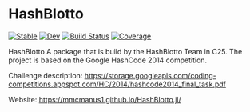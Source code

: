 # HashBlotto

[![Stable](https://img.shields.io/badge/docs-stable-blue.svg)](https://mmcmanus1.github.io/HashBlotto.jl/stable/)
[![Dev](https://img.shields.io/badge/docs-dev-blue.svg)](https://mmcmanus1.github.io/HashBlotto.jl/dev/)
[![Build Status](https://github.com/mmcmanus1/HashBlotto.jl/actions/workflows/CI.yml/badge.svg?branch=main)](https://github.com/mmcmanus1/HashBlotto.jl/actions/workflows/CI.yml?query=branch%3Amain)
[![Coverage](https://codecov.io/gh/mmcmanus1/HashBlotto.jl/branch/main/graph/badge.svg)](https://codecov.io/gh/mmcmanus1/HashBlotto.jl)

HashBlotto 
A package that is build by the HashBlotto Team in C25. 
The project is based on the Google HashCode 2014 competition.

Challenge description: https://storage.googleapis.com/coding-competitions.appspot.com/HC/2014/hashcode2014_final_task.pdf

Website: https://mmcmanus1.github.io/HashBlotto.jl/
